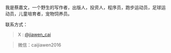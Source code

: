 
我是蔡嘉文，一个野生的写作者，出版人，投资人，程序员，跑步运动员，足球运动员，儿童培育者，宠物饲养员。

联系方式：

>X : [@jiawen_cai](https://x.com/jiawen_cai)

>微信：caijiawen2016
